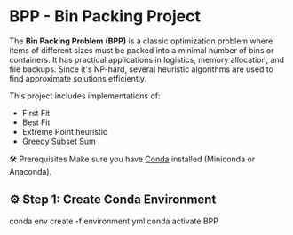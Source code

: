 # BPP - Bin Packing Project

The **Bin Packing Problem (BPP)** is a classic optimization problem where items of different sizes must be packed into a minimal number of bins or containers. It has practical applications in logistics, memory allocation, and file backups. Since it's NP-hard, several heuristic algorithms are used to find approximate solutions efficiently.

This project includes implementations of:
- First Fit
- Best Fit
- Extreme Point heuristic
- Greedy Subset Sum


🛠 Prerequisites
Make sure you have [Conda](https://docs.conda.io/en/latest/) installed (Miniconda or Anaconda).

## ⚙️ Step 1: Create Conda Environment

conda env create -f environment.yml
conda activate BPP